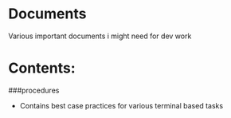 Documents
=========
Various important documents i might need for dev work

Contents:
=========

###procedures
* Contains best case practices for various terminal based tasks
